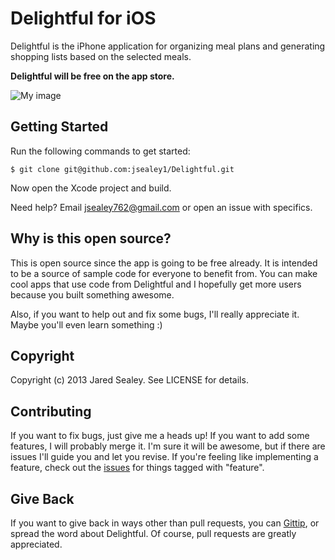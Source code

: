 # Delightful for iOS

Delightful is the iPhone application for organizing meal plans and generating shopping lists based on the selected meals.

**Delightful will be free on the app store.**

![My image](http://s8.postimage.org/4eo641yh1/sample_Image_Small.png)


## Getting Started

Run the following commands to get started:

    $ git clone git@github.com:jsealey1/Delightful.git

Now open the Xcode project and build.

Need help? Email <jsealey762@gmail.com> or open an issue with specifics.


## Why is this open source?

This is open source since the app is going to be free already. It is intended to be a source of sample code for everyone to benefit from. You can make cool apps that use code from Delightful and I hopefully get more users because you built something awesome.

Also, if you want to help out and fix some bugs, I'll really appreciate it. Maybe you'll even learn something :)


## Copyright

Copyright (c) 2013 Jared Sealey. See LICENSE for details.

## Contributing

If you want to fix bugs, just give me a heads up! If you want to add some features, I will probably merge it. I'm sure it will be awesome, but if there are issues I'll guide you and let you revise. If you're feeling like implementing a feature, check out the [issues](https://github.com/jsealey1/Delightful/issues) for things tagged with "feature".


## Give Back

If you want to give back in ways other than pull requests, you can [Gittip](https://www.gittip.com/jsealey1/), or spread the word about Delightful. Of course, pull requests are greatly appreciated.

